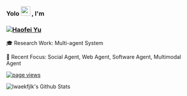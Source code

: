 ### Yolo <img src="https://c.tenor.com/StmGV2_YmjEAAAAi/winking-face-joypixels.gif" width="25" /> , I'm



<h3 align="left"><a href="https://haofeiyu.me">
   <img alt="Haofei Yu" src="https://readme-typing-svg.herokuapp.com/?lines=Haofei+Yu;Natural+Language+Lover&font=Fira%20Code&width=440&height=45&color=68C3D4&vCenter=true&size=21"></a>
</h3>

🎓 Research Work: Multi-agent System

🤗 Recent Focus:
Social Agent, Web Agent, Software Agent, Multimodal Agent

<p align="left">
  <a href="https://github.com/lwaefkjlk/lwaekfjlk">
    <img src="https://komarev.com/ghpvc/?username=lwaekfjlk" alt="page views" />
  </a>
</p>

![lwaekfjlk's Github Stats](https://github-readme-stats.vercel.app/api?username=lwaekfjlk&bg_color=30,0ff1ce,904e95&title_color=fff&text_color=fff)

